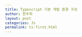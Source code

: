 ```yaml
---
title: Typescript 기본 개발 환경 구성
author: 한주희
layout: post
categories: Js
permalink: ts-first.html
---
```

